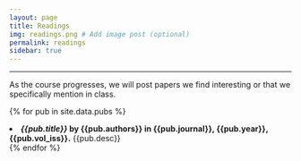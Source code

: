 ```yaml
---
layout: page
title: Readings
img: readings.png # Add image post (optional)
permalink: readings 
sidebar: true
---
```


---

As the course progresses, we will post papers we find interesting or that we
specifically mention in class. 

{% for pub in site.data.pubs %}
<li> <a style="text-decoration: none;" href="https://rpdata.caltech.edu/2020/protected/papers/{{pub.fname}}"> <b><i>{{pub.title}}</i> by {{pub.authors}} in {{pub.journal}}, {{pub.year}}, {{pub.vol_iss}}.</b></a> {{pub.desc}}</li>
{% endfor %}


